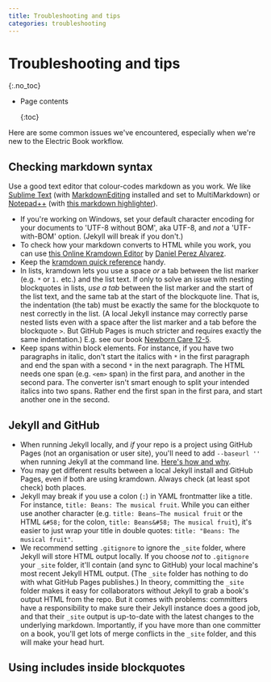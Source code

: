 ```yaml
---
title: Troubleshooting and tips
categories: troubleshooting
---
```


# Troubleshooting and tips

{:.no\_toc}

* Page contents

  {:toc}

Here are some common issues we've encountered, especially when we're new to the Electric Book workflow.

## Checking markdown syntax

Use a good text editor that colour-codes markdown as you work. We like [Sublime Text](http://www.sublimetext.com/) \(with [MarkdownEditing](https://github.com/SublimeText-Markdown/MarkdownEditing) installed and set to MultiMarkdown\) or [Notepad++](https://notepad-plus-plus.org/) \(with [this markdown highlighter](https://github.com/Edditoria/markdown_npp_zenburn)\).

* If you're working on Windows, set your default character encoding for your documents to 'UTF-8 without BOM', aka UTF-8, and _not_ a 'UTF-with-BOM' option. \(Jekyll will break if you don't.\)
* To check how your markdown converts to HTML while you work, you can use [this Online Kramdown Editor](http://kramdown.herokuapp.com/) by [Daniel Perez Alvarez](https://github.com/unindented/online-kramdown-sinatra).
* Keep the [kramdown quick reference](http://kramdown.gettalong.org/quickref.html) handy.
* In lists, kramdown lets you use a space _or_ a tab between the list marker \(e.g. `*` or `1.` etc.\) and the list text. If only to solve an issue with nesting blockquotes in lists, _use a tab_ between the list marker and the start of the list text, and the same tab at the start of the blockquote line. That is, the indentation \(the tab\) must be exactly the same for the blockquote to nest correctly in the list. \(A local Jekyll instance may correctly parse nested lists even with a space after the list marker and a tab before the blockquote `>`. But GitHub Pages is much stricter and requires exactly the same indentation.\) E.g. see our book [Newborn Care 12-5](http://bettercarehealth.github.io/bettercare/newborn-care/12.html#how-can-you-prevent-infection-in-newborn-infants).
* Keep spans within block elements. For instance, if you have two paragraphs in italic, don't start the italics with `*` in the first paragraph and end the span with a second `*` in the next paragraph. The HTML needs one span \(e.g. `<em>` span\) in the first para, and another in the second para. The converter isn't smart enough to split your intended italics into two spans. Rather end the first span in the first para, and start another one in the second.

## Jekyll and GitHub

* When running Jekyll locally, and _if_ your repo is a project using GitHub Pages \(not an organisation or user site\), you'll need to add `--baseurl ''` when running Jekyll at the command line. [Here's how and why](http://jekyllrb.com/docs/github-pages/#project-page-url-structure).
* You may get different results between a local Jekyll install and GitHub Pages, even if both are using kramdown. Always check \(at least spot check\) both places.
* Jekyll may break if you use a colon \(`:`\) in YAML frontmatter like a title. For instance, `title: Beans: The musical fruit`. While you can either use another character \(e.g. `title: Beans—The musical fruit` or the HTML `&#58;` for the colon, `title: Beans&#58; The musical fruit`\), it's easier to just wrap your title in double quotes: `title: "Beans: The musical fruit"`.
* We recommend setting `.gitignore` to ignore the `_site` folder, where Jekyll will store HTML output locally. If you choose _not_ to `.gitignore` your `_site` folder, it'll contain \(and sync to GitHub\) your local machine's most recent Jekyll HTML output. \(The `_site` folder has nothing to do with what GitHub Pages publishes.\) In theory, committing the `_site` folder makes it easy for collaborators without Jekyll to grab a book's output HTML from the repo. But it comes with problems: committers have a responsibility to make sure their Jekyll instance does a good job, and that their `_site` output is up-to-date with the latest changes to the underlying markdown. Importantly, if you have more than one committer on a book, you'll get lots of merge conflicts in the `_site` folder, and this will make your head hurt.

## Using includes inside blockquotes

